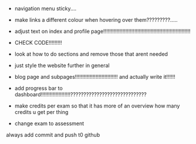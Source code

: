 - navigation menu sticky....
- make links a different colour when hovering over them?????????.....
- adjust text on index and profile page!!!!!!!!!!!!!!!!!!!!!!!!!!!!!!!!!!!!!!!!!!!!!!!!!!!!!!!!!!!



- CHECK CODE!!!!!!!!!
- look at how to do sections and remove those that arent needed
- just style the website further in general



- blog page and subpages!!!!!!!!!!!!!!!!!!!!!!!!!!!!! and actually write it!!!!!!

- add progress bar to dashboard!!!!!!!!!!!!!!!!!!!!?????????????????????????????

- make credits per exam so that it has more of an overview how many credits u get per thing
- change exam to assessment

always add commit and push t0 github


